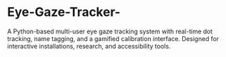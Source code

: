 # Eye-Gaze-Tracker-
A Python-based multi-user eye gaze tracking system with real-time dot tracking, name tagging, and a gamified calibration interface. Designed for interactive installations, research, and accessibility tools.
